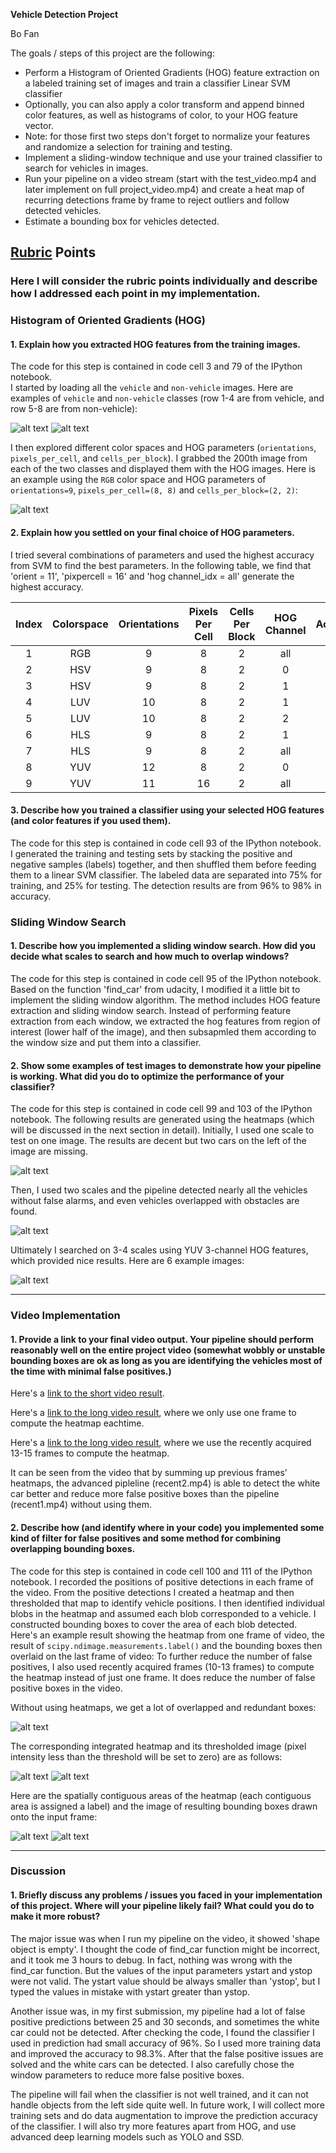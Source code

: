 **Vehicle Detection Project**

Bo Fan

The goals / steps of this project are the following:

* Perform a Histogram of Oriented Gradients (HOG) feature extraction on a labeled training set of images and train a classifier Linear SVM classifier
* Optionally, you can also apply a color transform and append binned color features, as well as histograms of color, to your HOG feature vector. 
* Note: for those first two steps don't forget to normalize your features and randomize a selection for training and testing.
* Implement a sliding-window technique and use your trained classifier to search for vehicles in images.
* Run your pipeline on a video stream (start with the test_video.mp4 and later implement on full project_video.mp4) and create a heat map of recurring detections frame by frame to reject outliers and follow detected vehicles.
* Estimate a bounding box for vehicles detected.


## [Rubric](https://review.udacity.com/#!/rubrics/513/view) Points
### Here I will consider the rubric points individually and describe how I addressed each point in my implementation.  

### Histogram of Oriented Gradients (HOG)

#### 1. Explain how you extracted HOG features from the training images.

The code for this step is contained in code cell 3 and 79 of the IPython notebook.  
I started by loading all the `vehicle` and `non-vehicle` images. Here are examples of `vehicle` and `non-vehicle` classes (row 1-4 are from vehicle, and row 5-8 are from non-vehicle):

![alt text](output_images/vehicle_show.png)
![alt text](output_images/non_vehicle_show.png)

I then explored different color spaces and HOG parameters (`orientations`, `pixels_per_cell`, and `cells_per_block`). I grabbed the 200th image from each of the two classes and displayed them with the HOG images.
Here is an example using the `RGB` color space and HOG parameters of `orientations=9`, `pixels_per_cell=(8, 8)` and `cells_per_block=(2, 2)`:

![alt text](output_images/img_hog.png)

#### 2. Explain how you settled on your final choice of HOG parameters.

I tried several combinations of parameters and used the highest accuracy from SVM to find the best parameters.
In the following table, we find that 'orient = 11', 'pixpercell = 16' and 'hog channel_idx = all' generate the highest accuracy.

| Index | Colorspace | Orientations | Pixels Per Cell | Cells Per Block | HOG Channel | Accuracy |
| :-----------------: | :--------: | :----------: | :-------------: | :-------------: | :---------: | ------------:|
| 1                   | RGB        | 9            | 8               | 2               | all         | 96.21        |
| 2                   | HSV        | 9            | 8               | 2               | 0           | 92.15        |
| 3                   | HSV        | 9            | 8               | 2               | 1           | 94.72        |
| 4                   | LUV        | 10            | 8               | 2               | 1           | 95.18        |
| 5                   | LUV        | 10            | 8               | 2               | 2           | 93.24        |
| 6                   | HLS        | 9            | 8               | 2               | 1           | 95.19        |
| 7                   | HLS        | 9            | 8               | 2               | all           | 98.04        |
| 8                   | YUV        | 12            | 8               | 2               | 0           | 96.35        |
| 9                   | YUV        | 11            | 16               | 2               | all           | 98.37        |



#### 3. Describe how you trained a classifier using your selected HOG features (and color features if you used them).
The code for this step is contained in code cell 93 of the IPython notebook.
I generated the training and testing sets by stacking the positive and negative samples (labels) together, and then shuffled them before feeding them to a linear SVM classifier. The labeled data are separated into 75% for training, and 25% for testing. The detection results are from 96% to 98% in accuracy. 


### Sliding Window Search

#### 1. Describe how you implemented a sliding window search. How did you decide what scales to search and how much to overlap windows?
The code for this step is contained in code cell 95 of the IPython notebook.
Based on the function 'find_car' from udacity, I modified it a little bit to implement the sliding window algorithm.
The method includes HOG feature extraction and sliding window search. Instead of performing feature extraction from each window, we extracted the hog features from region of interest (lower half of the image), and then subsapmled them according to the window size and put them into a classifier. 


#### 2. Show some examples of test images to demonstrate how your pipeline is working.  What did you do to optimize the performance of your classifier? 

The code for this step is contained in code cell 99 and 103 of the IPython notebook.
The following results are generated using the heatmaps (which will be discussed in the next section in detail).
Initially, I used one scale to test on one image. The results are decent but two cars on the left of the image are missing. 

![alt text](output_images/sing_img_detect0.png)

Then, I used two scales and the pipeline detected nearly all the vehicles without false alarms, and even vehicles overlapped with obstacles are found.

![alt text](output_images/sing_img_detect.png)

Ultimately I searched on 3-4 scales using YUV 3-channel HOG features, which provided nice results. Here are 6 example images:

![alt text](output_images/initial_detect6_imgs.png)


---

### Video Implementation

#### 1. Provide a link to your final video output. Your pipeline should perform reasonably well on the entire project video (somewhat wobbly or unstable bounding boxes are ok as long as you are identifying the vehicles most of the time with minimal false positives.)

Here's a [link to the short video result](https://github.com/akb46mayu/UdacitySelfDrivingCar_ND1/blob/master/VehicleDetection/out_test_video_recent.mp4).

Here's a [link to the long video result](https://github.com/akb46mayu/UdacitySelfDrivingCar_ND1/blob/master/VehicleDetection/out_project_video_recent1.mp4), where we only use one frame to compute the heatmap eachtime.

Here's a [link to the long video result](https://github.com/akb46mayu/UdacitySelfDrivingCar_ND1/blob/master/VehicleDetection/out_project_video_recent2.mp4), where we use the recently acquired 13-15 frames to compute the heatmap.

It can be seen from the video that by summing up previous frames' heatmaps, the advanced pipleline (recent2.mp4) is able to detect the white car better and reduce more false positive boxes than the pipeline (recent1.mp4) without using them.

#### 2. Describe how (and identify where in your code) you implemented some kind of filter for false positives and some method for combining overlapping bounding boxes.

The code for this step is contained in code cell 100 and 111 of the IPython notebook.
I recorded the positions of positive detections in each frame of the video. From the positive detections I created a heatmap and then thresholded that map to identify vehicle positions. I then identified individual blobs in the heatmap and assumed each blob corresponded to a vehicle. I constructed bounding boxes to cover the area of each blob detected. Here's an example result showing the heatmap from one frame of video, the result of `scipy.ndimage.measurements.label()` and the bounding boxes then overlaid on the last 
    frame of video:
To further reduce the number of false positives, I also used recently acquired frames (10-13 frames) to compute the heatmap instead of just one frame. It does reduce the number of false positive boxes in the video. 

Without using heatmaps, we get a lot of overlapped and redundant boxes:

![alt text](output_images/heat_org.png)

The corresponding integrated heatmap and its thresholded image (pixel intensity less than the threshold will be set to zero) are as follows:

![alt text](output_images/heat_large.png)
![alt text](output_images/heat_th.png)

Here are the spatially contiguous areas of the heatmap (each contiguous area is assigned a label) and the image of resulting bounding boxes drawn onto the input frame:

![alt text](output_images/heat_block.png)
![alt text](output_images/heat_final.png)


---

### Discussion

#### 1. Briefly discuss any problems / issues you faced in your implementation of this project.  Where will your pipeline likely fail?  What could you do to make it more robust?

The major issue was when I run my pipeline on the video, it showed 'shape object is empty'. I thought the code of find_car function might be incorrect, and it took me 3 hours to debug. In fact, nothing was wrong with the find_car function. But the values of the input parameters ystart and ystop were not valid. The ystart value should be always smaller than 'ystop', but I typed the values in mistake with ystart greater than ystop. 

Another issue was, in my first submission, my pipeline had a lot of false positive predictions between 25 and 30 seconds, and sometimes the white car could not be detected. After checking the code, I found the classifier I used in prediction had small accuracy of 96%.
So I used more training data and improved the accuracy to 98.3%. After that the false positive issues are solved and the white cars can be detected. I also carefully chose the window parameters to reduce more false positive boxes.

The pipeline will fail when the classifier is not well trained, and it can not handle objects from the left side quite well. 
In future work, I will collect more training sets and do data augmentation to improve the prediction accuracy of the classifier. I will also try more features apart from HOG, and use advanced deep learning models such as YOLO and SSD.


